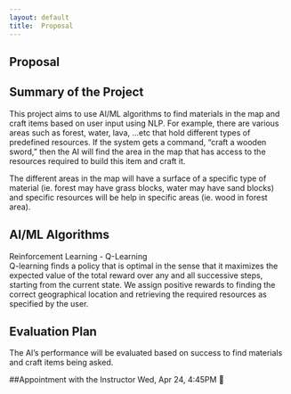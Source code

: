 ```yaml
---
layout: default
title:  Proposal
---
```


## Proposal


## Summary of the Project
This project aims to use AI/ML algorithms to find materials in the map and craft items based on user input using NLP. For example, there are various areas such as forest, water, lava, ...etc that hold different types of predefined resources. If the system gets a command, “craft a wooden sword,” then the AI will find the area in the map that has access to the resources required to build this item and craft it. 

The different areas in the map will have a surface of a specific type of material (ie. forest may have grass blocks, water may have sand blocks) and specific resources will be help in specific areas (ie. wood in forest area). 



## AI/ML Algorithms
Reinforcement Learning - Q-Learning  
Q-learning finds a policy that is optimal in the sense that it maximizes the expected value of the total reward over any and all successive steps, starting from the current state.
We assign positive rewards to finding the correct geographical location and retrieving the required resources as specified by the user. 

## Evaluation Plan
The AI’s performance will be evaluated based on success to find materials and craft items being asked. 

##Appointment with the Instructor
Wed, Apr 24, 4:45PM


